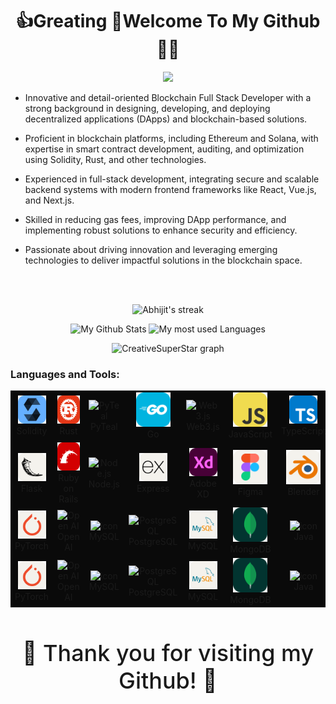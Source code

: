 <h1 align='center'>
  👍Greating 👋Welcome To My Github 👨‍💻
</h1>

<P align='center'>
 <a href="https://github.com/CreativeSuperStar">
    <img src="https://readme-typing-svg.herokuapp.com?font=Fira+Code&weight=500&size=36&duration=2000&pause=1000&color=000000&center=true&vCenter=true&random=false&width=1200&height=100&lines=Full+Stack+Web+Developer;Blockchain+Developer;Smart+Contract+Security+Auditor">
  </a> 
</P>

- Innovative and detail-oriented Blockchain Full Stack Developer with a strong background in designing, developing, and deploying decentralized applications (DApps) and blockchain-based solutions.
- Proficient in blockchain platforms, including Ethereum and Solana, with expertise in smart contract development, auditing, and optimization using Solidity, Rust, and other technologies.
- Experienced in full-stack development, integrating secure and scalable backend systems with modern frontend frameworks like React, Vue.js, and Next.js.
- Skilled in reducing gas fees, improving DApp performance, and implementing robust solutions to enhance security and efficiency.
- Passionate about driving innovation and leveraging emerging technologies to deliver impactful solutions in the blockchain space.

  <br></br>
 
<p align="center">
    <img title="My Github Streak Check" alt="Abhijit's streak" src="https://github-readme-streak-stats.herokuapp.com/?user=CreativeSuperStar&theme=black-ice&hide_border=true&stroke=0000&background=060A0C0"/>
</p>
<p align="center">
    <img alt="My Github Stats" src="https://github-readme-stats.vercel.app/api?username=CreativeSuperStar&show_icon=true&hide_border=true&theme=react&bg_color=0D1117&include_all_commits&count_private=true" height="150"/>
    <img alt="My most used Languages" src="https://github-readme-stats.vercel.app/api/top-langs/?username=CreativeSuperStar&langs_count=8&count_private=true&layout=compact&theme=react&hide_border=true&bg_color=0D1117" height="150"/> 
</p>

<p align="center">
    <img src="https://github-profile-trophy.vercel.app?username=codemedic213515&column=9&row=2&margin-w=15&padding=10&show_icons=true&line_height=30&theme=algolia" height="150" alt="CreativeSuperStar graph"  />
</p>


<h3 align="left">Languages and Tools:</h3>
<p align="center">
<table align="center" style="background-color:#0A0A0A;">
  <tr>
    <td align="center" width="90">
      <img src="https://raw.githubusercontent.com/tandpfun/skill-icons/main/icons/Solidity.svg" width="45" height="45" alt="Solidity" />
      <br>Solidity
    </td>
       <td align="center" width="90">
      <img src="https://raw.githubusercontent.com/tandpfun/skill-icons/main/icons/Rust.svg" width="45" height="45" alt="Rust" />
      <br>Rust
    </td>
    <td align="center" width="90">
      <img src="https://avatars.githubusercontent.com/u/23182699?s=48&v=4" width="45" height="45" alt="PyTeal" />
      <br>PyTeal
    </td>
    <td align="center" width="90">
      <img src="https://raw.githubusercontent.com/tandpfun/skill-icons/main/icons/GoLang.svg" alt="Go" width="55" height="55" />
      <br>Go
    </td>
    <td align="center" width="90">
      <img src="https://docs.web3js.org/img/web3js.svg" alt="Web3.js" width="55" height="55" />
      <br>Web3.js
    </td>
    <td align="center" width="90">
      <img src="https://raw.githubusercontent.com/tandpfun/skill-icons/main/icons/JavaScript.svg" alt="JavaScript" width="55" height="55" />
      <br>JavaScript
    </td>
    <td align="center" width="90">
      <img src="https://raw.githubusercontent.com/tandpfun/skill-icons/main/icons/TypeScript.svg" width="45" height="45" alt="TypeScript" />
      <br>TypeScript
    </td>
    <td align="center" width="90">
      <img src="https://raw.githubusercontent.com/tandpfun/skill-icons/main/icons/React-Light.svg" width="45" height="45" alt="React" />
      <br>React
    </td>
    <td align="center" width="90">
     <img src="https://raw.githubusercontent.com/tandpfun/skill-icons/main/icons/NextJS-Light.svg" alt="Next" width="55" height="55" />
<br/>Next
    </td>
    <td align="center" width="90">
      <img src="https://raw.githubusercontent.com/tandpfun/skill-icons/main/icons/VueJS-Light.svg" width="45" height="45" alt="Vue" />
      <br>Vue
    </td>
   
  </tr>
  <tr>
    <td align="center" width="90">
      <img src="https://raw.githubusercontent.com/tandpfun/skill-icons/main/icons/Flask-Light.svg" width="45" height="45" alt="Flask" />
      <br>Flask
    </td>
    <td align="center" width="90">
      <img src="https://raw.githubusercontent.com/tandpfun/skill-icons/main/icons/Rails.svg" width="45" height="45" alt="Ruby on Rails" />
      <br>Ruby on Rails
    </td>
    <td align="center" width="90">
      <img src="https://skillicons.dev/icons?i=nodejs" alt="Node.js" width="55" height="55" />
      <br>Node.js
    </td>
    <td align="center" width="90">
      <img src="https://raw.githubusercontent.com/tandpfun/skill-icons/main/icons/ExpressJS-Light.svg" width="45" height="45" alt="Express" />
      <br>Express
    </td>
    <td align="center" width="90">
      <img src="https://raw.githubusercontent.com/tandpfun/skill-icons/main/icons/XD.svg" width="45" height="45" alt="Adobe XD" />
      <br>Adobe XD
    </td>
    <td align="center" width="90">
     <img src="https://raw.githubusercontent.com/tandpfun/skill-icons/main/icons/Figma-Light.svg" alt="Figma" width="55" height="55" />
      <br>Figma
    </td>
    <td align="center" width="90">
      <img src="https://raw.githubusercontent.com/tandpfun/skill-icons/main/icons/Blender-Light.svg" alt="Blender" width="55" height="55" />
      <br>Blender
    </td>
    <td align="center" width="90">
      <img src="https://raw.githubusercontent.com/tandpfun/skill-icons/main/icons/D3-Light.svg" width="45" height="45" alt="D3.js" />
      <br>D3.js
    </td>
    <td align="center" width="90">
     <img src="https://raw.githubusercontent.com/tandpfun/skill-icons/main/icons/Python-Light.svg" width="45 height="45" alt="Python"/>
     <br>Python
    </td>
    <td align="center" width="90">
     <img src="https://icon.icepanel.io/Technology/svg/Pandas.svg" width="45" height="45" alt="Pandas" />
      <br>Pandas
    </td>
  </tr>
  <tr>
    <td align="center" width="90">
      <img src="https://raw.githubusercontent.com/tandpfun/skill-icons/main/icons/PyTorch-Light.svg" width="45" height="45" alt="Rest API" />
      <br>PyTorch
    <td align="center" width="90">
      <img src="https://img.icons8.com/?size=48&id=TUk7vxvtu6hX&format=png" width="45" height="45" alt="Open AI" />
      <br>Open AI
    </td>
    <td align="center" width="90">
      <img src="https://techstack-generator.vercel.app/mysql-icon.svg" alt="icon" width="55" height="55" />
      <br>MySQL
    </td>
    <td align="center" width="90">
      <img src="https://skillicons.dev/icons?i=postgres" width="45" height="45" alt="PostgreSQL" />
      <br>PostgreSQL
    </td>
    <td align="center" width="90">
      <img src="https://raw.githubusercontent.com/tandpfun/skill-icons/main/icons/MySQL-Light.svg" width="45" height="45" alt="MySQL" />
      <br>MySQL
    </td>
    <td align="center" width="90">
      <img src="https://raw.githubusercontent.com/tandpfun/skill-icons/main/icons/MongoDB.svg" alt="MongoDB" width="55" height="55" />
      <br>MongoDB
    </td>
    <td align="center" width="90">
      <img src="https://techstack-generator.vercel.app/java-icon.svg" alt="icon" width="55" height="55" />
      <br>Java
    </td>
    <td align="center" width="90">
       <img src="https://raw.githubusercontent.com/tandpfun/skill-icons/main/icons/PHP-Light.svg" width="45" height="45" alt="php" />
      <br>Php
    </td>
    <td align="center" width="90">
      <img src="https://raw.githubusercontent.com/tandpfun/skill-icons/main/icons/Wordpress.svg" alt="icon" width="55" height="55" />
      <br>Wordpress
    </td>
    <td align="center" width="90">
      <img src="https://techstack-generator.vercel.app/restapi-icon.svg" alt="Rest API" width="55" height="55" />
      <br>Rest API
    </td>
   
  </tr>

  <tr>
    <td align="center" width="90">
      <img src="https://raw.githubusercontent.com/tandpfun/skill-icons/main/icons/PyTorch-Light.svg" width="45" height="45" alt="Rest API" />
      <br>PyTorch
    <td align="center" width="90">
      <img src="https://img.icons8.com/?size=48&id=TUk7vxvtu6hX&format=png" width="45" height="45" alt="Open AI" />
      <br>Open AI
    </td>
    <td align="center" width="90">
      <img src="https://techstack-generator.vercel.app/mysql-icon.svg" alt="icon" width="55" height="55" />
      <br>MySQL
    </td>
    <td align="center" width="90">
      <img src="https://skillicons.dev/icons?i=postgres" width="45" height="45" alt="PostgreSQL" />
      <br>PostgreSQL
    </td>
    <td align="center" width="90">
      <img src="https://raw.githubusercontent.com/tandpfun/skill-icons/main/icons/MySQL-Light.svg" width="45" height="45" alt="MySQL" />
      <br>MySQL
    </td>
    <td align="center" width="90">
      <img src="https://raw.githubusercontent.com/tandpfun/skill-icons/main/icons/MongoDB.svg" alt="MongoDB" width="55" height="55" />
      <br>MongoDB
    </td>
    <td align="center" width="90">
      <img src="https://techstack-generator.vercel.app/java-icon.svg" alt="icon" width="55" height="55" />
      <br>Java
    </td>
    <td align="center" width="90">
       <img src="https://raw.githubusercontent.com/tandpfun/skill-icons/main/icons/PHP-Light.svg" width="45" height="45" alt="php" />
      <br>Php
    </td>
    <td align="center" width="90">
      <img src="https://raw.githubusercontent.com/tandpfun/skill-icons/main/icons/Wordpress.svg" alt="icon" width="55" height="55" />
      <br>Wordpress
    </td>
    <td align="center" width="90">
      <img src="https://techstack-generator.vercel.app/restapi-icon.svg" alt="Rest API" width="55" height="55" />
      <br>Rest API
    </td>
   
  </tr>
 
</table>
</p>

<h1 align="center" style="font-size:36px; font-weight:500;">
  👋 Thank you for visiting my Github! 👋
</h1>






